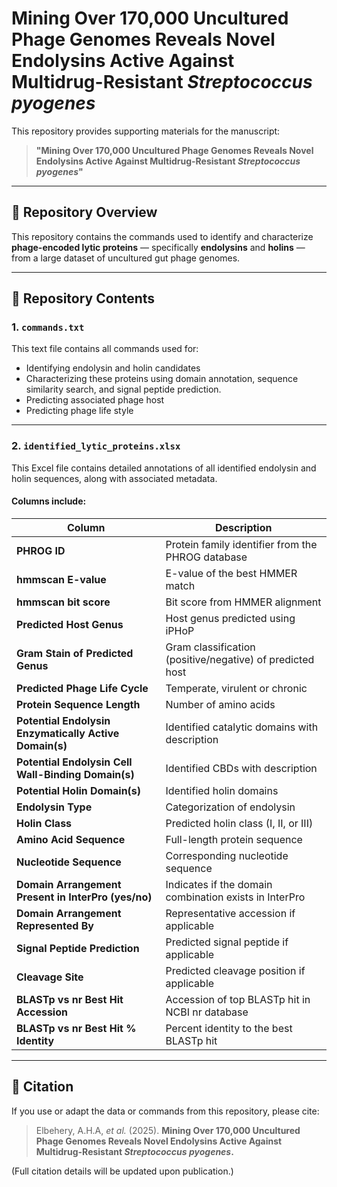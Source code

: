 # Mining Over 170,000 Uncultured Phage Genomes Reveals Novel Endolysins Active Against Multidrug-Resistant *Streptococcus pyogenes*

This repository provides supporting materials for the manuscript:

> **"Mining Over 170,000 Uncultured Phage Genomes Reveals Novel Endolysins Active Against Multidrug-Resistant *Streptococcus pyogenes*"**

---

## 📘 Repository Overview

This repository contains the commands used to identify and characterize **phage-encoded lytic proteins** — specifically **endolysins** and **holins** — from a large dataset of uncultured gut phage genomes.  

---

## 📂 Repository Contents

### 1. `commands.txt`
This text file contains all commands used for:
- Identifying endolysin and holin candidates  
- Characterizing these proteins using domain annotation, sequence similarity search, and signal peptide prediction.
- Predicting associated phage host
- Predicting phage life style

---

### 2. `identified_lytic_proteins.xlsx`
This Excel file contains detailed annotations of all identified endolysin and holin sequences, along with associated metadata.

#### Columns include:
| Column | Description |
|--------|-------------|
| **PHROG ID** | Protein family identifier from the PHROG database |
| **hmmscan E-value** | E-value of the best HMMER match |
| **hmmscan bit score** | Bit score from HMMER alignment |
| **Predicted Host Genus** | Host genus predicted using iPHoP |
| **Gram Stain of Predicted Genus** | Gram classification (positive/negative) of predicted host |
| **Predicted Phage Life Cycle** | Temperate, virulent or chronic |
| **Protein Sequence Length** | Number of amino acids |
| **Potential Endolysin Enzymatically Active Domain(s)** | Identified catalytic domains with description |
| **Potential Endolysin Cell Wall-Binding Domain(s)** | Identified CBDs with description |
| **Potential Holin Domain(s)** | Identified holin domains |
| **Endolysin Type** | Categorization of endolysin |
| **Holin Class** | Predicted holin class (I, II, or III) |
| **Amino Acid Sequence** | Full-length protein sequence |
| **Nucleotide Sequence** | Corresponding nucleotide sequence |
| **Domain Arrangement Present in InterPro (yes/no)** | Indicates if the domain combination exists in InterPro |
| **Domain Arrangement Represented By** | Representative accession if applicable |
| **Signal Peptide Prediction** | Predicted signal peptide if applicable |
| **Cleavage Site** | Predicted cleavage position if applicable |
| **BLASTp vs nr Best Hit Accession** | Accession of top BLASTp hit in NCBI nr database |
| **BLASTp vs nr Best Hit % Identity** | Percent identity to the best BLASTp hit |

---

## 📄 Citation

If you use or adapt the data or commands from this repository, please cite:

> Elbehery, A.H.A, *et al.* (2025). **Mining Over 170,000 Uncultured Phage Genomes Reveals Novel Endolysins Active Against Multidrug-Resistant *Streptococcus pyogenes*.**

(Full citation details will be updated upon publication.)
